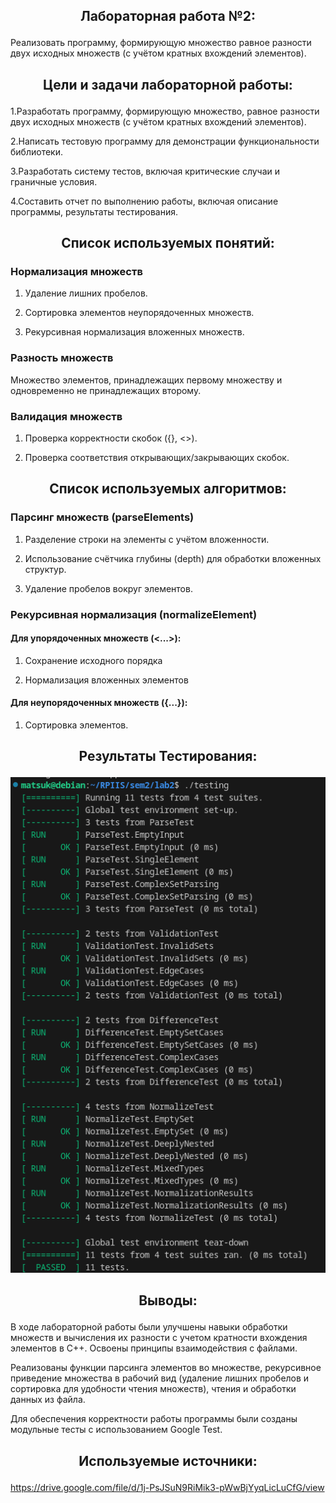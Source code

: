 ## <p align="center">Лабораторная работа №2:</p>

Реализовать программу, формирующую множество равное разности двух исходных множеств (с учётом кратных вхождений элементов).

## <p align="center">Цели и задачи лабораторной работы:</p>

1.Разработать программу, формирующую множество, равное разности двух исходных множеств (с учётом кратных вхождений элементов).

2.Написать тестовую программу для демонстрации функциональности библиотеки.

3.Разработать систему тестов, включая критические случаи и граничные условия.

4.Составить отчет по выполнению работы, включая описание программы, результаты тестирования.

## <p align="center">Список используемых понятий:</p>

### Нормализация множеств

1. Удаление лишних пробелов.

2. Сортировка элементов неупорядоченных множеств.

3. Рекурсивная нормализация вложенных множеств.

### Разность множеств
Множество элементов, принадлежащих первому множеству и одновременно не принадлежащих второму.

### Валидация множеств

1. Проверка корректности скобок ({}, <>).

2. Проверка соответствия открывающих/закрывающих скобок.

## <p align="center">Список используемых алгоритмов:</p>
### Парсинг множеств (parseElements)

1. Разделение строки на элементы с учётом вложенности.

2. Использование счётчика глубины (depth) для обработки вложенных структур.

3. Удаление пробелов вокруг элементов.

### Рекурсивная нормализация (normalizeElement)

#### Для упорядоченных множеств (<...>):

1. Сохранение исходного порядка

2. Нормализация вложенных элементов

#### Для неупорядоченных множеств ({...}):

1. Сортировка элементов.


## <p align="center">Результаты Тестирования:</p>

![Снимок экрана от 2025-05-01 13-03-59](https://github.com/MatsukSket/university/blob/e4c20ac467928e4f7d2fe66f0eccbbe96661eb90/sem2/PIOIVIS/lab2/2025-05-18_16-50.png)

## <p align="center">Выводы:</p>

В ходе лабораторной работы были улучшены навыки обработки множеств и вычисления их разности с учетом кратности вхождения элементов в C++. Освоены принципы взаимодействия с файлами.

Реализованы функции парсинга элементов во множестве, рекурсивное приведение множества в рабочий вид (удаление лишних пробелов и сортировка для удобности чтения множеств), чтения и обработки данных из файла.

Для обеспечения корректности работы программы были созданы модульные тесты с использованием Google Test.

## <p align="center">Используемые источники:</p>

https://drive.google.com/file/d/1j-PsJSuN9RiMik3-pWwBjYyqLicLuCfG/view









